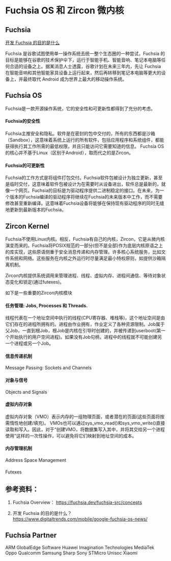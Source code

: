 # Fuchsia OS 和 Zircon 微内核

## Fuchsia
[开发 Fuchsia 的目的是什么](https://www.digitaltrends.com/mobile/google-fuchsia-os-news/)

Fuchsia 是谷歌试图使用单一操作系统去统一整个生态圈的一种尝试，Fuchsia 的目标是能够在谷歌的技术保护伞下，运行于智能手机、智能音响、笔记本电脑等任何合适的设备之上。据某消息人士透露，谷歌计划在未来三年内，先让 Fuchsia 在智能音响和其他智能家具设备上运行起来，然后再转移到笔记本电脑等更大的设备上，并最终取代 Android 成为世界上最大的移动操作系统。

## Fuchsia OS
Fuchsia是一款开源操作系统，它的安全性和可更新性都得到了充分的考虑。

#### Fuchsia的安全性

Fuchsia主推安全和隐私。软件是在密封的包中交付的，所有的东西都是沙箱（Sandbox），这意味着系统上运行的所有软件，包括应用程序和系统组件，都能获得执行其工作所需的最低权限，并且只能访问它需要知道的信息。
Fuchsia OS的核心并不基于Linux（区别于Android），取而代之的是Zircon。

#### Fuchsia的可更新性
Fuchsia的工作方式是将组件打包交付。Fuchsia软件包被设计为独立更新，甚至是临时交付，这意味着软件包被设计为在需要时从设备进出，软件总是最新的，就像一个网页。Fuchsia的目标是为驱动程序提供二进制稳定的接口。在未来，为一个版本的Fuchsia编译的驱动程序将继续在Fuchsia的未来版本中工作，而不需要修改甚至重新编译。这意味着Fuchsia设备将能够在保持现有驱动程序的同时无缝地更新到最新版本的Fuchsia。


## Zircon Kernel
Fuchsia不使用Linux内核。相反，Fuchsia有自己的内核，Zircon，它是从微内核演变而来的。Fuchsia将POSIX规范的一部分(但不是全部)作为底层内核原语之上的库实现，这些原语侧重于安全消息传递和内存管理。许多核心系统服务，比如文件系统和网络。这些服务在内核之外运行时尽量满足最小特权原则，如提供沙箱隔离机制。

Zircon内核提供系统调用来管理进程、线程、虚拟内存、进程间通信、等待对象状态变化和锁定(通过futexes)。

如下是一些重要的Zircon内核模块
#### 任务管理: Jobs, Processes 和 Threads.
线程代表在一个地址空间中执行的线程(CPU寄存器、堆栈等)，这个地址空间是由它们存在的进程所拥有的。进程由作业拥有，作业定义了各种资源限制。Job属于父Job，一直到根Job，根Job是内核在引导时创建的，并被传递到userboot(第一个开始执行的用户空间进程)。如果没有Job句柄，进程中的线程就不可能创建另一个进程或另一个Job。

#### 信息传递机制
Message Passing: Sockets and Channels

#### 对象与信号
Objects and Signals

#### 虚拟内存对象
虚拟内存对象（VMO）表示内存的一组物理页面，或者潜在的页面(这些页面将按需惰性地创建/填充)。
VMOs也可以通过sys_vmo_read()和sys_vmo_write()直接读取和写入。因此，对于“创建VMO，将数据集写入其中，并将其交给另一个进程使用”这样的一次性操作，可以避免将它们映射到地址空间的成本。

#### 内存管理机制 
Address Space Management

####
Futexes

## 参考资料：
1. Fuchsia Overview：
https://fuchsia.dev/fuchsia-src/concepts

2. 开发 Fuchsia 的目的是什么？
https://www.digitaltrends.com/mobile/google-fuchsia-os-news/


## Fuchsia Partner

ARM
GlobalEdge Software
Huawei
Imagination Technologies
MediaTek
Oppo
Qualcomm
Samsung
Sharp
Sony
STMicro
Unisoc
Xiaomi